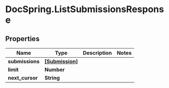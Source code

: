 # DocSpring.ListSubmissionsResponse

## Properties

Name | Type | Description | Notes
------------ | ------------- | ------------- | -------------
**submissions** | [**[Submission]**](Submission.md) |  | 
**limit** | **Number** |  | 
**next_cursor** | **String** |  | 


